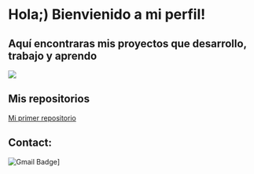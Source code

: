 # Hola;) Bienvienido a mi perfil!


## Aquí encontraras mis proyectos que desarrollo, trabajo y aprendo

![](https://encrypted-tbn0.gstatic.com/images?q=tbn:ANd9GcQlFrJGfKQ2xVddooaoB12EdeFQQHE543fJFyD9yXoRsKUtFHnZWZobBq7ogqvdFrUCUFo&usqp=CAU)

## Mis repositorios

[Mi primer repositorio](https://github.com/helendomenech64-H/Gestor.Tareas.git)

## Contact:

![Gmail Badge](https://img.shields.io/badge/-helendomenech64@gmail.com-c14438?style=flat-square&logo=Gmail&logoColor=White&link=mailto:helendomenech64@gmail.com)]


<!--
**helendomenech64-H/helendomenech64-H** is a ✨ _special_ ✨ repository because its `README.md` (this file) appears on your GitHub profile.

Here are some ideas to get you started:

- 🔭 I’m currently working on ...
- 🌱 I’m currently learning ...
- 👯 I’m looking to collaborate on ...
- 🤔 I’m looking for help with ...
- 💬 Ask me about ...
- 📫 How to reach me: ...
- 😄 Pronouns: ...
- ⚡ Fun fact: ...
-->
